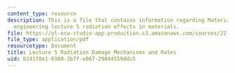 ```yaml
---
content_type: resource
description: This is a file that contains information regarding Materials in nuclear
  engineering lecture 5 radiation effects in materials.
file: https://ol-ocw-studio-app-production.s3.amazonaws.com/courses/22-14-materials-in-nuclear-engineering-spring-2015/8241f0e169803b7fe06729844559ddc5_MIT22_14S15_Lecture5.pdf
file_type: application/pdf
resourcetype: Document
title: Lecture 5 Radiation Damage Mechanisms and Rates
uid: 8241f0e1-6980-3b7f-e067-29844559ddc5
---
```

